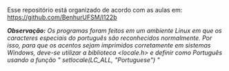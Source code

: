 Esse repositório está organizado de acordo com as aulas em: https://github.com/BenhurUFSM/l122b



***Observação:** 
Os programas foram feitos em um ambiente Linux em que os caracteres especiais do português são reconhecidos normalmente. Por isso, para que os acentos sejam imprimidos corretamente em sistemas Windows, deve-se utilizar a biblioteca <locale.h> e definir como Português usando a função "  setlocale(LC_ALL, "Portuguese")  "*
